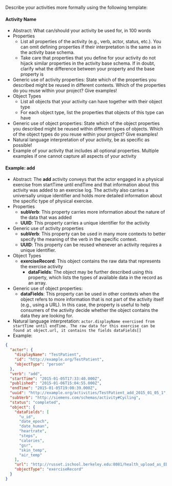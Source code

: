 Describe your activities more formally using the following template:

#### Activity Name

* Abstract: What can/should your activity be used for, in 100 words
* Properties
  * List all properties of the activity (e.g., verb, actor, status, etc.). You can omit defining properties if their interpretation is the same as in the activity base schema.
  * Take care that properties that you define for your activity do not hijack similar properties in the activity base schema. If in doubt, clarify what the difference between your property and the base property is
* Generic use of activity properties: State which of the properties you described might be reused in different contexts. Which of the properties do you reuse within your project? Give examples!
* Object Types
  * List all objects that your activity can have together with their object type
  * For each object type, list the properties that objects of this type can have
* Generic use of object properties: State which of the object properties you described might be reused within different types of objects. Which of the object types do you reuse within your project? Give examples!
* Natural language interpretation of your activity, be as specific as possible!
* Example of your activity that includes all optional properties. Multiple examples if one cannot capture all aspects of your activity


#### Example: add

* Abstract: The **add** activity conveys that the actor engaged in a physical exercise from startTime until endTime and that information about this activity was added to an exercise log. The activity also carries a universally unique identifier and holds more detailed information about the specific type of physical exercise.
* Properties
  * **subVerb**: This property carries more information about the nature of the data that was added
  * **UUID**: This property carries a unique identifier for the activity
* Generic use of activity properties
  * **subVerb**: This property can be used in many more contexts to better specify the meaning of the verb in the specific context.
  * **UUID**: This property can be reused whenever an activity requires a unique identifier.
* Object Types
  * **exerciseRecord**: This object contains the raw data that represents the exercise activity
    * **dataFields**: The object may be further described using this property, which lists the types of available data in the record as an array.
* Generic use of object properties:
  * **dataFields**: This property can be used in other contexts when the object refers to more information that is not part of the activity itself (e.g., using a URL). In this case, the property is useful to help consumers of the activity decide whether the object contains the data they are looking for.
* Natural language interpretation: `actor.displayName exercised from startTime until endTime. The raw data for this exercise can be found at object.url, it contains the fields dataFields[]`
* Example:

``` json
{
  "actor": {
    "displayName": "TestPatient",
    "id": "http://example.org/TestPatient",
    "objectType": "person"
  },
  "verb": "add",
  "startTime": "2015-01-05T17:33:40.000Z",
  "published": "2015-01-06T15:04:55.000Z",
  "endTime": "2015-01-05T19:08:39.000Z",
  "uuid": "http://example.org/activities/TestPatient_add_2015_01_05_1",
  "subVerb": "http://siemens.com/schemas/activity#Cycling",
  "status": "completed",
  "object": {
    "dataFields": [
      "u_id",
      "date_epoch",
      "date_human",
      "heartrate",
      "steps",
      "calories",
      "gsr",
      "skin_temp",
      "air_temp"
    ],
    "url": "http://russet.ischool.berkeley.edu:8081/health_upload_as_EDF.csv",
    "objectType": "exerciseRecord"
  }
}
```
